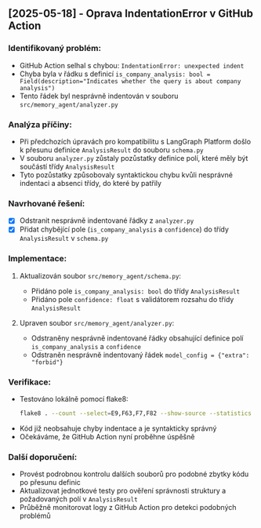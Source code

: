 ## [2025-05-18] - Oprava IndentationError v GitHub Action

### Identifikovaný problém:
- GitHub Action selhal s chybou: `IndentationError: unexpected indent`
- Chyba byla v řádku s definicí `is_company_analysis: bool = Field(description="Indicates whether the query is about company analysis")`
- Tento řádek byl nesprávně indentován v souboru `src/memory_agent/analyzer.py`

### Analýza příčiny:
- Při předchozích úpravách pro kompatibilitu s LangGraph Platform došlo k přesunu definice `AnalysisResult` do souboru `schema.py`
- V souboru `analyzer.py` zůstaly pozůstatky definice polí, které měly být součástí třídy `AnalysisResult`
- Tyto pozůstatky způsobovaly syntaktickou chybu kvůli nesprávné indentaci a absenci třídy, do které by patřily

### Navrhované řešení:
- [x] Odstranit nesprávně indentované řádky z `analyzer.py`
- [x] Přidat chybějící pole (`is_company_analysis` a `confidence`) do třídy `AnalysisResult` v `schema.py`

### Implementace:
1. Aktualizován soubor `src/memory_agent/schema.py`:
   - Přidáno pole `is_company_analysis: bool` do třídy `AnalysisResult`
   - Přidáno pole `confidence: float` s validátorem rozsahu do třídy `AnalysisResult`

2. Upraven soubor `src/memory_agent/analyzer.py`:
   - Odstraněny nesprávně indentované řádky obsahující definice polí `is_company_analysis` a `confidence`
   - Odstraněn nesprávně indentovaný řádek `model_config = {"extra": "forbid"}`

### Verifikace:
- Testováno lokálně pomocí flake8:
  ```bash
  flake8 . --count --select=E9,F63,F7,F82 --show-source --statistics
  ```
- Kód již neobsahuje chyby indentace a je syntakticky správný
- Očekáváme, že GitHub Action nyní proběhne úspěšně

### Další doporučení:
- Provést podrobnou kontrolu dalších souborů pro podobné zbytky kódu po přesunu definic
- Aktualizovat jednotkové testy pro ověření správnosti struktury a požadovaných polí v `AnalysisResult`
- Průběžně monitorovat logy z GitHub Action pro detekci podobných problémů
